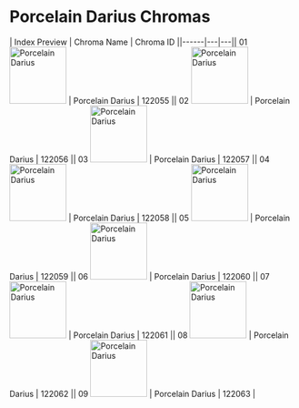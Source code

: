 # Porcelain Darius Chromas

| Index  Preview | Chroma Name | Chroma ID ||------|---|---|| 01  <img src='https://raw.communitydragon.org/latest/plugins/rcp-be-lol-game-data/global/default/v1/champion-chroma-images/122/122055.png' alt='Porcelain Darius' width='100'> | Porcelain Darius | 122055 || 02  <img src='https://raw.communitydragon.org/latest/plugins/rcp-be-lol-game-data/global/default/v1/champion-chroma-images/122/122056.png' alt='Porcelain Darius' width='100'> | Porcelain Darius | 122056 || 03  <img src='https://raw.communitydragon.org/latest/plugins/rcp-be-lol-game-data/global/default/v1/champion-chroma-images/122/122057.png' alt='Porcelain Darius' width='100'> | Porcelain Darius | 122057 || 04  <img src='https://raw.communitydragon.org/latest/plugins/rcp-be-lol-game-data/global/default/v1/champion-chroma-images/122/122058.png' alt='Porcelain Darius' width='100'> | Porcelain Darius | 122058 || 05  <img src='https://raw.communitydragon.org/latest/plugins/rcp-be-lol-game-data/global/default/v1/champion-chroma-images/122/122059.png' alt='Porcelain Darius' width='100'> | Porcelain Darius | 122059 || 06  <img src='https://raw.communitydragon.org/latest/plugins/rcp-be-lol-game-data/global/default/v1/champion-chroma-images/122/122060.png' alt='Porcelain Darius' width='100'> | Porcelain Darius | 122060 || 07  <img src='https://raw.communitydragon.org/latest/plugins/rcp-be-lol-game-data/global/default/v1/champion-chroma-images/122/122061.png' alt='Porcelain Darius' width='100'> | Porcelain Darius | 122061 || 08  <img src='https://raw.communitydragon.org/latest/plugins/rcp-be-lol-game-data/global/default/v1/champion-chroma-images/122/122062.png' alt='Porcelain Darius' width='100'> | Porcelain Darius | 122062 || 09  <img src='https://raw.communitydragon.org/latest/plugins/rcp-be-lol-game-data/global/default/v1/champion-chroma-images/122/122063.png' alt='Porcelain Darius' width='100'> | Porcelain Darius | 122063 |